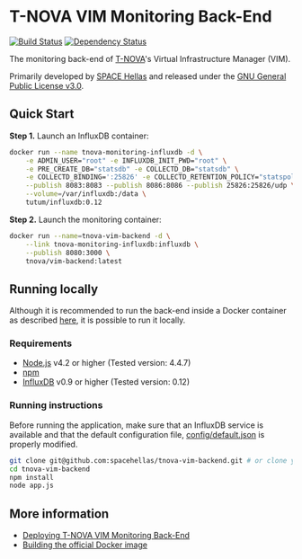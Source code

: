 # T-NOVA VIM Monitoring Back-End

[![Build Status](https://travis-ci.org/spacehellas/tnova-vim-backend.svg?branch=master)](https://travis-ci.org/spacehellas/tnova-vim-backend) [![Dependency Status](https://david-dm.org/spacehellas/tnova-vim-backend.svg?theme=shields.io)](https://david-dm.org/spacehellas/tnova-vim-backend)

The monitoring back-end of [T-NOVA](http://www.t-nova.eu/)'s Virtual
Infrastructure Manager (VIM).

Primarily developed by [SPACE Hellas](http://www.space.gr/) and released under
the [GNU General Public License v3.0](LICENSE.txt).

## Quick Start

**Step 1.** Launch an InfluxDB container:

```sh
docker run --name tnova-monitoring-influxdb -d \
    -e ADMIN_USER="root" -e INFLUXDB_INIT_PWD="root" \
    -e PRE_CREATE_DB="statsdb" -e COLLECTD_DB="statsdb" \
    -e COLLECTD_BINDING=':25826' -e COLLECTD_RETENTION_POLICY="statspolicy" \
    --publish 8083:8083 --publish 8086:8086 --publish 25826:25826/udp \
    --volume=/var/influxdb:/data \
    tutum/influxdb:0.12
```

**Step 2.** Launch the monitoring container:

```sh
docker run --name=tnova-vim-backend -d \
    --link tnova-monitoring-influxdb:influxdb \
    --publish 8080:3000 \
    tnova/vim-backend:latest
```

## Running locally

Although it is recommended to run the back-end inside a Docker container as
described [here](documentation/deploying.md), it is possible to run it locally.

### Requirements

* [Node.js](https://nodejs.org/) v4.2 or higher (Tested version: 4.4.7)
* [npm](https://www.npmjs.com/)
* [InfluxDB](https://influxdb.com/) v0.9 or higher (Tested version: 0.12)

### Running instructions

Before running the application, make sure that an InfluxDB service is available
and that the default configuration file,
[config/default.json](config/default.json) is properly modified.

```sh
git clone git@github.com:spacehellas/tnova-vim-backend.git # or clone your own fork
cd tnova-vim-backend
npm install
node app.js
```

## More information

* [Deploying T-NOVA VIM Monitoring Back-End](documentation/deploying.md)
* [Building the official Docker image](documentation/building.md)
